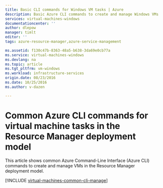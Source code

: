 ```yaml
---
title: Basic CLI commands for Windows VM tasks | Azure
description: Basic Azure CLI commands to create and manage Windows VMs in Azure Resource Manager
services: virtual-machines-windows
documentationcenter: ''
author: dlepow
manager: timlt
editor: ''
tags: azure-resource-manager,azure-service-management

ms.assetid: f130c47b-8363-48a5-b638-3da69e0cb77a
ms.service: virtual-machines-windows
ms.devlang: na
ms.topic: article
ms.tgt_pltfrm: vm-windows
ms.workload: infrastructure-services
origin.date: 08/23/2016
ms.date: 10/25/2016
ms.author: v-dazen

---
```

# Common Azure CLI commands for virtual machine tasks in the Resource Manager deployment model
This article shows common Azure Command-Line Interface (Azure CLI) commands to create and manage VMs in the Resource Manager deployment model. 

[!INCLUDE [virtual-machines-common-cli-manage](../../../includes/virtual-machines-common-cli-manage.md)]

